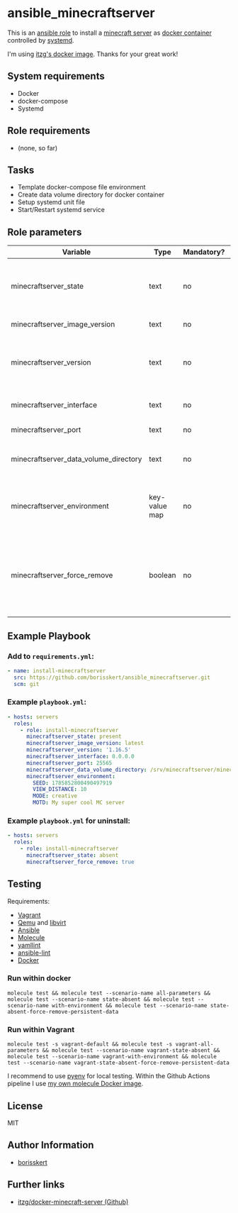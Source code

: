 # ansible_minecraftserver

This is an [ansible role](https://docs.ansible.com/) to install a [minecraft server](https://www.minecraft.net/de-de/download/server) as
[docker container](https://www.docker.com/) controlled by [systemd](https://systemd.io/).

I'm using [itzg's docker image](https://github.com/itzg/docker-minecraft-server). Thanks for your great work!

## System requirements

* Docker
* docker-compose
* Systemd

## Role requirements

* (none, so far)

## Tasks

* Template docker-compose file environment
* Create data volume directory for docker container
* Setup systemd unit file
* Start/Restart systemd service

## Role parameters

| Variable      | Type | Mandatory? | Default | Description           |
|---------------|------|------------|---------|-----------------------|
| minecraftserver_state         | text | no | `'present'` | If `absent` removes the docker configuration and systemd service |
| minecraftserver_image_version | text | no | `'latest'`  | itzg's Docker image version |
| minecraftserver_version       | text | no | `''`        | Minecraft Server version (e.g. `1.16.5`, default: latest version will be downloaded) |
| minecraftserver_interface     | text | no | `0.0.0.0`   | Mapped network interface |
| minecraftserver_port          | text | no | `25565`     | Mapped network port |
| minecraftserver_data_volume_directory | text | no | `/srv/minecraftserver/minecraft-data` | Location of your data volume directory |
| minecraftserver_environment           | key-value map | no | `{}` | Specifies the environment for the docker image (See [itzg's documentation](https://github.com/itzg/docker-minecraft-server)) |
| minecraftserver_force_remove          | boolean | no | `false`    | Only for state `absent`: Specifies if your data volume directory will be deleted on when uninstalling |

## Example Playbook

### Add to `requirements.yml`:

```yaml
- name: install-minecraftserver
  src: https://github.com/borisskert/ansible_minecraftserver.git
  scm: git
```

### Example `playbook.yml`:

```yaml
- hosts: servers
  roles:
    - role: install-minecraftserver
      minecraftserver_state: present
      minecraftserver_image_version: latest
      minecraftserver_version: '1.16.5'
      minecraftserver_interface: 0.0.0.0
      minecraftserver_port: 25565
      minecraftserver_data_volume_directory: /srv/minecraftserver/minecraft-data
      minecraftserver_environment:
        SEED: 1785852800490497919
        VIEW_DISTANCE: 10
        MODE: creative
        MOTD: My super cool MC server
```

### Example `playbook.yml` for uninstall:

```yaml
- hosts: servers
  roles:
    - role: install-minecraftserver
      minecraftserver_state: absent
      minecraftserver_force_remove: true
```

## Testing

Requirements:

* [Vagrant](https://www.vagrantup.com/)
* [Qemu](https://www.qemu.org/libvirt) and [libvirt](https://libvirt.org/)
* [Ansible](https://docs.ansible.com/)
* [Molecule](https://molecule.readthedocs.io/en/latest/index.html)
* [yamllint](https://yamllint.readthedocs.io/en/stable/#)
* [ansible-lint](https://docs.ansible.com/ansible-lint/)
* [Docker](https://docs.docker.com/)

### Run within docker

```shell script
molecule test && molecule test --scenario-name all-parameters && molecule test --scenario-name state-absent && molecule test --scenario-name with-environment && molecule test --scenario-name state-absent-force-remove-persistent-data
```

### Run within Vagrant

```shell script
molecule test -s vagrant-default && molecule test -s vagrant-all-parameters && molecule test --scenario-name vagrant-state-absent && molecule test --scenario-name vagrant-with-environment && molecule test --scenario-name vagrant-state-absent-force-remove-persistent-data
```

I recommend to use [pyenv](https://github.com/pyenv/pyenv) for local testing.
Within the Github Actions pipeline I use [my own molecule Docker image](https://github.com/borisskert/docker-molecule).

## License

MIT

## Author Information

* [borisskert](https://github.com/borisskert)

## Further links

* [itzg/docker-minecraft-server (Github)](https://github.com/itzg/docker-minecraft-server)
